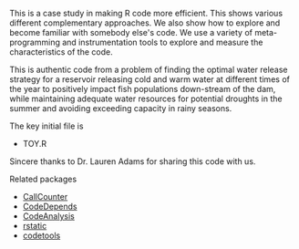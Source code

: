 This is a case study in making R code more efficient. This shows various different complementary
approaches. We also show how to explore and become familiar with somebody else's code. We use a
variety of meta-programming and instrumentation tools to explore and measure the characteristics of
the code.

This is authentic code from a problem of finding the optimal water release strategy for
a reservoir releasing cold and warm water at different times of the year to positively
impact fish populations down-stream of the dam, while maintaining adequate water resources
for potential droughts in the summer and avoiding exceeding capacity in rainy seasons.

The key initial file is 
+  TOY.R

Sincere thanks to Dr. Lauren Adams for sharing this code with us.

Related packages
+   [CallCounter](https://github.com/duncantl/CallCounter)
+   [CodeDepends](https://github.com/duncantl/CodeDepends)
+   [CodeAnalysis](https://github.com/duncantl/CodeAnalysis)
+   [rstatic](https://github.com/nick-ulle/rstatic)
+   [codetools](https://cran.r-project.org/web/packages/codetools/index.html)

